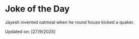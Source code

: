 # Joke of the Day

<!-- #joke -->
Jayesh invented oatmeal when he round house kicked a quaker.

Updated on: [27/9/2025]
<!-- #jokeEnd -->
